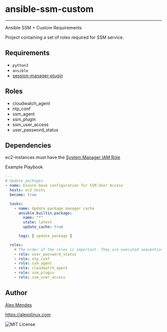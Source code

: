 # ansible-ssm-custom

--------------------

Ansible SSM + Custom Requirements

Project containing a set of roles required for SSM service. 

## Requirements

- `python3`
- `ansible`
- [session-manager-plugin](https://docs.aws.amazon.com/systems-manager/latest/userguide/session-manager-working-with-install-plugin.html)

## Roles

- cloudwatch_agent
- ntp_conf
- ssm_agent
- ssm_plugin
- ssm_user_access
- user_password_status

## Dependencies

ec2-instances must have the [System Manager IAM Role](https://docs.aws.amazon.com/systems-manager/latest/userguide/setup-instance-permissions.html)

Example Playbook

```yml
---
# Update packages
- name: Ensure base configuration for SSM User Access
  hosts: ec2_hosts
  become: true

  tasks:
    - name: Update package manager cache
      ansible.builtin.package:
        name: "*"
        state: latest
        update_cache: true

      tags: [ update_package ]

  roles:
    # The order of the roles is important. They are executed sequentially
    - role: user_password_status
    - role: ntp_conf
    - role: ssm_agent
    - role: cloudwatch_agent
    - role: ssm_plugin
    - role: ssm_user_access

```

## Author

[Alex Mendes](https://pt.linkedin.com/in/mendesalex)

<https://alexolinux.com>

![MIT License](https://img.shields.io/badge/license-MIT-brightgreen.svg)
